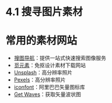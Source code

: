 # 4.1 搜寻图片素材

# 常用的素材网站

- [搜图导航](https://www.91sotu.com/)：提供一站式快速搜索图像服务
- [觅元素](https://www.51yuansu.com/)：免抠设计素材下载网站
- [Unsplash](https://unsplash.com/)：高分辨率照片
- [Pexels](https://www.pexels.com/)：高分辨率照片
- [iconfont](https://www.iconfont.cn/home/index)：阿里巴巴矢量图标库
- [Get Waves](https://getwaves.io/)：获取矢量波状图